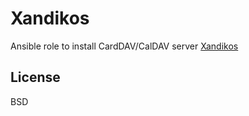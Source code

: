 Xandikos
========

Ansible role to install CardDAV/CalDAV server [Xandikos](https://www.xandikos.org/)


License
-------

BSD
